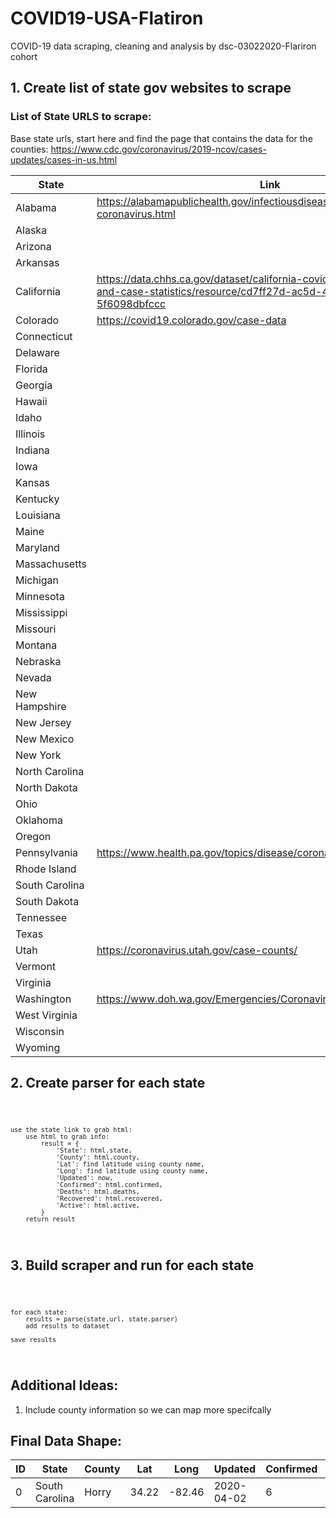 # COVID19-USA-Flatiron

COVID-19 data scraping, cleaning and analysis by dsc-03022020-Flariron cohort

## 1. Create list of state gov websites to scrape
### List of State URLS to scrape:

Base state urls, start here and find the page that contains the data for the counties: 
https://www.cdc.gov/coronavirus/2019-ncov/cases-updates/cases-in-us.html


| State             | Link                  |
|-------------------|-----------------------|
|Alabama | https://alabamapublichealth.gov/infectiousdiseases/2019-coronavirus.html |
|Alaska |
|Arizona|
|Arkansas|
|California| https://data.chhs.ca.gov/dataset/california-covid-19-hospital-data-and-case-statistics/resource/cd7ff27d-ac5d-419d-b850-5f6098dbfccc |
|Colorado| https://covid19.colorado.gov/case-data |
|Connecticut|
|Delaware|
|Florida|
|Georgia|
|Hawaii|
|Idaho|
|Illinois|
|Indiana|
|Iowa|
|Kansas|
|Kentucky|
|Louisiana|
|Maine|
|Maryland|
|Massachusetts|
|Michigan|
|Minnesota|
|Mississippi|
|Missouri|
|Montana|
|Nebraska|
|Nevada|
|New Hampshire|
|New Jersey|
|New Mexico|
|New York|
|North Carolina|
|North Dakota|
|Ohio|
|Oklahoma|
|Oregon|
|Pennsylvania| https://www.health.pa.gov/topics/disease/coronavirus/Pages/Cases.aspx |
|Rhode Island|
|South Carolina|
|South Dakota|
|Tennessee|
|Texas|
|Utah| https://coronavirus.utah.gov/case-counts/ |
|Vermont|
|Virginia|
|Washington| https://www.doh.wa.gov/Emergencies/Coronavirus |
|West Virginia|
|Wisconsin|
|Wyoming|


## 2. Create parser for each state
<code>

    use the state link to grab html:
        use html to grab info:
            result = {
                'State': html.state,
                'County': html.county,
                'Lat': find latitude using county name,
                'Long': find latitude using county name,
                'Updated': now,
                'Confirmed': html.confirmed,
                'Deaths': html.deaths,
                'Recovered': html.recovered,
                'Active': html.active,
            }
        return result
    
</code> 

## 3. Build scraper and run for each state
<code>

    for each state:
        results = parse(state.url, state.parser)
        add results to dataset
    
    save results
    
</code>

## Additional Ideas:
1. Include county information so we can map more specifcally

## Final Data Shape:
| ID|     State      | County  |  Lat  |  Long  | Updated  | Confirmed | Deaths | Recovered | Active |
|---|----------------|---------|-------|--------| ---------| ----------|--------|-----------|--------|
|  0| South Carolina | Horry   | 34.22 | -82.46	|2020-04-02| 6         | 0      | 0         | 0      |
